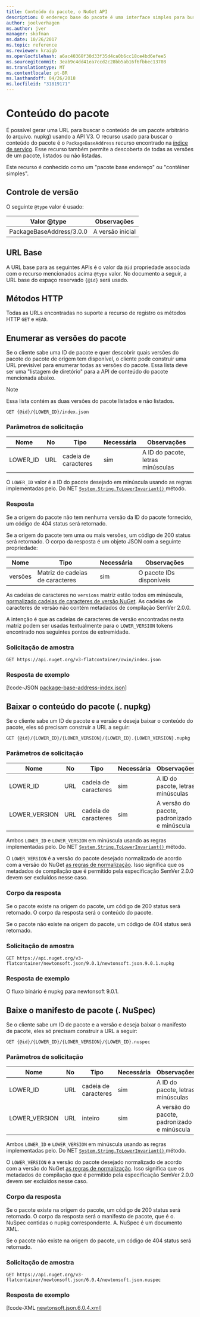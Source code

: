 ```yaml
---
title: Conteúdo do pacote, o NuGet API
description: O endereço base do pacote é uma interface simples para buscar o pacote propriamente dito.
author: joelverhagen
ms.author: jver
manager: skofman
ms.date: 10/26/2017
ms.topic: reference
ms.reviewer: kraigb
ms.openlocfilehash: a6ac40368f30d33f35d4ca0b6cc18ce4bd6efee5
ms.sourcegitcommit: 3eab9c4dd41ea7ccd2c28bb5ab16f6fbbec13708
ms.translationtype: MT
ms.contentlocale: pt-BR
ms.lasthandoff: 04/26/2018
ms.locfileid: "31819171"
---
```

# <a name="package-content"></a>Conteúdo do pacote

É possível gerar uma URL para buscar o conteúdo de um pacote arbitrário (o arquivo. nupkg) usando a API V3. O recurso usado para buscar o conteúdo do pacote é o `PackageBaseAddress` recurso encontrado na [índice de serviço](service-index.md). Esse recurso também permite a descoberta de todas as versões de um pacote, listados ou não listadas.

Este recurso é conhecido como um "pacote base endereço" ou "contêiner simples".

## <a name="versioning"></a>Controle de versão

O seguinte `@type` valor é usado:

Valor @type              | Observações
------------------------ | -----
PackageBaseAddress/3.0.0 | A versão inicial

## <a name="base-url"></a>URL Base

A URL base para as seguintes APIs é o valor da `@id` propriedade associada com o recurso mencionados acima `@type` valor. No documento a seguir, a URL base do espaço reservado `{@id}` será usado.

## <a name="http-methods"></a>Métodos HTTP

Todas as URLs encontradas no suporte a recurso de registro os métodos HTTP `GET` e `HEAD`.

## <a name="enumerate-package-versions"></a>Enumerar as versões do pacote

Se o cliente sabe uma ID de pacote e quer descobrir quais versões do pacote do pacote de origem tem disponível, o cliente pode construir uma URL previsível para enumerar todas as versões do pacote. Essa lista deve ser uma "listagem de diretório" para a API de conteúdo do pacote mencionada abaixo.

> [!Note]
> Essa lista contém as duas versões do pacote listados e não listados.

    GET {@id}/{LOWER_ID}/index.json

### <a name="request-parameters"></a>Parâmetros de solicitação

Nome     | No     | Tipo    | Necessária | Observações
-------- | ------ | ------- | -------- | -----
LOWER_ID | URL    | cadeia de caracteres  | sim      | A ID do pacote, letras minúsculas

O `LOWER_ID` valor é a ID do pacote desejado em minúscula usando as regras implementadas pelo. Do NET [ `System.String.ToLowerInvariant()` ](/dotnet/api/system.string.tolowerinvariant?view=netstandard-2.0#System_String_ToLowerInvariant) método.

### <a name="response"></a>Resposta

Se a origem do pacote não tem nenhuma versão da ID do pacote fornecido, um código de 404 status será retornado.

Se a origem do pacote tem uma ou mais versões, um código de 200 status será retornado. O corpo da resposta é um objeto JSON com a seguinte propriedade:

Nome     | Tipo             | Necessária | Observações
-------- | ---------------- | -------- | -----
versões | Matriz de cadeias de caracteres | sim      | O pacote IDs disponíveis

As cadeias de caracteres no `versions` matriz estão todos em minúscula, [normalizado cadeias de caracteres de versão NuGet](../reference/package-versioning.md#normalized-version-numbers). As cadeias de caracteres de versão não contém metadados de compilação SemVer 2.0.0.

A intenção é que as cadeias de caracteres de versão encontradas nesta matriz podem ser usadas textualmente para o `LOWER_VERSION` tokens encontrado nos seguintes pontos de extremidade.

### <a name="sample-request"></a>Solicitação de amostra

    GET https://api.nuget.org/v3-flatcontainer/owin/index.json

### <a name="sample-response"></a>Resposta de exemplo

[!code-JSON [package-base-address-index.json](./_data/package-base-address-index.json)]

## <a name="download-package-content-nupkg"></a>Baixar o conteúdo do pacote (. nupkg)

Se o cliente sabe um ID de pacote e a versão e deseja baixar o conteúdo do pacote, eles só precisam construir a URL a seguir:

    GET {@id}/{LOWER_ID}/{LOWER_VERSION}/{LOWER_ID}.{LOWER_VERSION}.nupkg

### <a name="request-parameters"></a>Parâmetros de solicitação

Nome          | No     | Tipo   | Necessária | Observações
------------- | ------ | ------ | -------- | -----
LOWER_ID      | URL    | cadeia de caracteres | sim      | A ID do pacote, letras minúsculas
LOWER_VERSION | URL    | cadeia de caracteres | sim      | A versão do pacote, padronizado e minúscula

Ambos `LOWER_ID` e `LOWER_VERSION` em minúscula usando as regras implementadas pelo. Do NET [ `System.String.ToLowerInvariant()` ](/dotnet/api/system.string.tolowerinvariant?view=netstandard-2.0#System_String_ToLowerInvariant) método.

O `LOWER_VERSION` é a versão do pacote desejado normalizado de acordo com a versão do NuGet [as regras de normalização](../reference/package-versioning.md#normalized-version-numbers). Isso significa que os metadados de compilação que é permitido pela especificação SemVer 2.0.0 devem ser excluídos nesse caso.

### <a name="response-body"></a>Corpo da resposta

Se o pacote existe na origem do pacote, um código de 200 status será retornado. O corpo da resposta será o conteúdo do pacote.

Se o pacote não existe na origem do pacote, um código de 404 status será retornado.

### <a name="sample-request"></a>Solicitação de amostra

    GET https://api.nuget.org/v3-flatcontainer/newtonsoft.json/9.0.1/newtonsoft.json.9.0.1.nupkg

### <a name="sample-response"></a>Resposta de exemplo

O fluxo binário é nupkg para newtonsoft 9.0.1.

## <a name="download-package-manifest-nuspec"></a>Baixe o manifesto de pacote (. NuSpec)

Se o cliente sabe um ID de pacote e a versão e deseja baixar o manifesto de pacote, eles só precisam construir a URL a seguir:

    GET {@id}/{LOWER_ID}/{LOWER_VERSION}/{LOWER_ID}.nuspec

### <a name="request-parameters"></a>Parâmetros de solicitação

Nome          | No     | Tipo    | Necessária | Observações
------------- | ------ | ------- | -------- | -----
LOWER_ID      | URL    | cadeia de caracteres  | sim      | A ID do pacote, letras minúsculas
LOWER_VERSION | URL    | inteiro | sim      | A versão do pacote, padronizado e minúscula

Ambos `LOWER_ID` e `LOWER_VERSION` em minúscula usando as regras implementadas pelo. Do NET [ `System.String.ToLowerInvariant()` ](/dotnet/api/system.string.tolowerinvariant?view=netstandard-2.0#System_String_ToLowerInvariant) método.

O `LOWER_VERSION` é a versão do pacote desejado normalizado de acordo com a versão do NuGet [as regras de normalização](../reference/package-versioning.md#normalized-version-numbers). Isso significa que os metadados de compilação que é permitido pela especificação SemVer 2.0.0 devem ser excluídos nesse caso.

### <a name="response-body"></a>Corpo da resposta

Se o pacote existe na origem do pacote, um código de 200 status será retornado. O corpo da resposta será o manifesto de pacote, que é o. NuSpec contidas o nupkg correspondente. A. NuSpec é um documento XML.

Se o pacote não existe na origem do pacote, um código de 404 status será retornado.

### <a name="sample-request"></a>Solicitação de amostra

    GET https://api.nuget.org/v3-flatcontainer/newtonsoft.json/6.0.4/newtonsoft.json.nuspec

### <a name="sample-response"></a>Resposta de exemplo

[!code-XML [newtonsoft.json.6.0.4.xml](./_data/newtonsoft.json.6.0.4.xml)]
